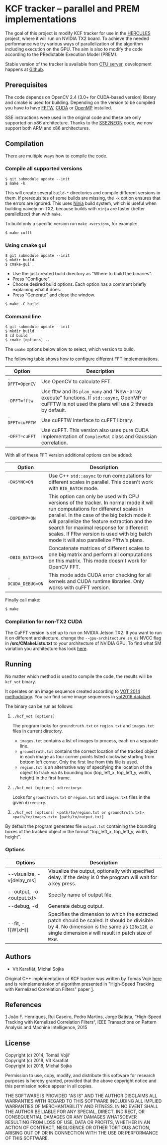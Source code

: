 # KCF tracker – parallel and PREM implementations

The goal of this project is modify KCF tracker for use in the
[HERCULES][1] project, where it will run on NVIDIA TX2 board. To
achieve the needed performance we try various ways of parallelization
of the algorithm including execution on the GPU. The aim is also to
modify the code according to the PRedictable Execution Model (PREM).

Stable version of the tracker is available from [CTU server][2],
development happens at [Github][3].

[1]: http://hercules2020.eu/
[2]: http://rtime.felk.cvut.cz/gitweb/hercules2020/kcf.git
[3]: https://github.com/Shanigen/kcf

## Prerequisites

The code depends on OpenCV 2.4 (3.0+ for CUDA-based version) library
and cmake is used for building. Depending on the version to be
compiled you have to have [FFTW][4], [CUDA][5] or [OpenMP][6]
installed.

SSE instructions were used in the original code and these are only
supported on x86 architecture. Thanks to the [SSE2NEON][7] code, we
now support both ARM and x86 architectures.

[4]: http://www.fftw.org/
[5]: https://developer.nvidia.com/cuda-downloads
[6]: http://www.openmp.org/
[7]: https://github.com/jratcliff63367/sse2neon

## Compilation

There are multiple ways how to compile the code.

### Compile all supported versions

``` shellsession
$ git submodule update --init
$ make -k
```

This will create several `build-*` directories and compile different
versions in them. If prerequisites of some builds are missing, the
`-k` option ensures that the errors are ignored. This uses [Ninja][8]
build system, which is useful when building naively on TX2, because
builds with `ninja` are faster (better parallelized) than with `make`.

To build only a specific version run `make <version>`, for example:

``` shellsession
$ make cufft
```

[8]: https://ninja-build.org/

### Using cmake gui

```shellsession
$ git submodule update --init
$ mkdir build
$ cmake-gui .
```

- Use the just created build directory as "Where to build the
  binaries".
- Press "Configure".
- Choose desired build options. Each option has a comment briefly
  explaining what it does.
- Press "Generate" and close the window.

```shellsession
$ make -C build
```
### Command line

```shellsession
$ git submodule update --init
$ mkdir build
$ cd build
$ cmake [options] ..
```

The `cmake` options below allow to select, which version to build.

The following table shows how to configure different FFT
implementations.

|Option| Description |
| --- | --- |
| `-DFFT=OpenCV` | Use OpenCV to calculate FFT.|
| `-DFFT=fftw` | Use fftw and its `plan_many` and "New-array execute" functions. If `std::async`, OpenMP or cuFFTW is not used the plans will use 2 threads by default.|
| `-DFFT=cuFFTW` | Use cuFFTW interface to cuFFT library.|
| `-DFFT=cuFFT` | Use cuFFT. This version also uses pure CUDA implementation of `ComplexMat` class and Gaussian correlation.|

With all of these FFT version additional options can be added:

|Option| Description |
| --- | --- |
| `-DASYNC=ON` | Use C++ `std::async` to run computations for different scales in parallel. This doesn't work with `BIG_BATCH` mode.|
| `-DOPENMP=ON` | This option can only be used with CPU versions of the tracker. In normal mode it will run computations for differenct scales in parallel. In the case of the big batch mode it will parallelize the feature extraction  and the search for maximal response for differenct scales. If Fftw version is used with big batch mode it will also parallelize Ffftw's plans.|
| `-DBIG_BATCH=ON` | Concatenate matrices of different scales to one big matrix and perform all computations on this matrix. This mode doesn't work for OpenCV FFT.|
| `-DCUDA_DEBUG=ON` | This mode adds CUDA error checking for all kernels and CUDA runtime libraries. Only works with cuFFT version.|

Finally call make:
```
$ make
```

### Compilation for non-TX2 CUDA

The CuFFT version is set up to run on NVIDIA Jetson TX2. If you want
to run it on different architecture, change the `--gpu-architecture
sm_62` NVCC flag in **/src/CMakeLists.txt** to your architecture of
NVIDIA GPU. To find what SM variation you architecture has look
[here][9].

[9]: http://arnon.dk/matching-sm-architectures-arch-and-gencode-for-various-nvidia-cards/

## Running

No matter which method is used to compile the code, the results will
be `kcf_vot` binary.

It operates on an image sequence created according to [VOT 2014
methodology][10]. You can find some image sequences in [vot2016
datatset][11].

The binary can be run as follows:

1. `./kcf_vot [options]`

   The program looks for `groundtruth.txt` or `region.txt` and
   `images.txt` files in current directory.

   - `images.txt` contains a list of images to process, each on a
     separate line.
   - `groundtruth.txt` contains the correct location of the tracked
     object in each image as four corner points listed clockwise
     starting from bottom left corner. Only the first line from this
     file is used.
   - `region.txt` is an alternative way of specifying the location of
     the object to track via its bounding box (top_left_x, top_left_y,
     width, height) in the first frame.

2. `./kcf_vot [options] <directory>`

   Looks for `groundtruth.txt` or `region.txt` and `images.txt` files
   in the given `directory`.

3. `./kcf_vot [options] <path/to/region.txt or groundtruth.txt> <path/to/images.txt> [path/to/output.txt]`

By default the program generates file `output.txt` containing the
bounding boxes of the tracked object in the format "top_left_x,
top_left_y, width, height".

[10]: http://www.votchallenge.net/
[11]: http://www.votchallenge.net/vot2016/dataset.html

### Options

| Options | Description |
| ------- | ----------- |
| --visualize, -v[delay_ms] | Visualize the output, optionally with specified delay. If the delay is 0 the program will wait for a key press. |
| --output, -o <output.txt>	 | Specify name of output file. |
| --debug, -d				 | Generate debug output. |
| --fit, -f[W[xH]] | Specifies the dimension to which the extracted patch should be scaled. It should be divisible by 4. No dimension is the same as `128x128`, a single dimension `W` will result in patch size of `W`×`W`. |


## Authors
* Vít Karafiát, Michal Sojka

Original C++ implementation of KCF tracker was written by Tomas Vojir
[here][12] and is reimplementation of algorithm presented in
"High-Speed Tracking with Kernelized Correlation Filters" paper [1].

[12]: https://github.com/vojirt/kcf/blob/master/README.md

## References

[1] João F. Henriques, Rui Caseiro, Pedro Martins, Jorge Batista,
“High-Speed Tracking with Kernelized Correlation Filters“, IEEE
Transactions on Pattern Analysis and Machine Intelligence, 2015

## License

Copyright (c) 2014, Tomáš Vojíř\
Copyright (c) 2018, Vít Karafiát\
Copyright (c) 2018, Michal Sojka

Permission to use, copy, modify, and distribute this software for research
purposes is hereby granted, provided that the above copyright notice and
this permission notice appear in all copies.

THE SOFTWARE IS PROVIDED "AS IS" AND THE AUTHOR DISCLAIMS ALL WARRANTIES
WITH REGARD TO THIS SOFTWARE INCLUDING ALL IMPLIED WARRANTIES OF
MERCHANTABILITY AND FITNESS. IN NO EVENT SHALL THE AUTHOR BE LIABLE FOR
ANY SPECIAL, DIRECT, INDIRECT, OR CONSEQUENTIAL DAMAGES OR ANY DAMAGES
WHATSOEVER RESULTING FROM LOSS OF USE, DATA OR PROFITS, WHETHER IN AN
ACTION OF CONTRACT, NEGLIGENCE OR OTHER TORTIOUS ACTION, ARISING OUT OF
OR IN CONNECTION WITH THE USE OR PERFORMANCE OF THIS SOFTWARE.

